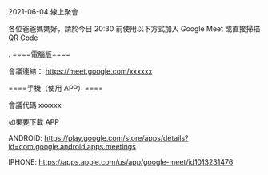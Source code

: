 2021-06-04 線上聚會

各位爸爸媽媽好，請於今日 20:30 前使用以下方式加入 Google Meet 或直接掃描 QR Code

.
====電腦版====

會議連結：
https://meet.google.com/xxxxxx

====手機（使用 APP）====

會議代碼 xxxxxx

如果要下載 APP

ANDROID:
https://play.google.com/store/apps/details?id=com.google.android.apps.meetings

IPHONE:
https://apps.apple.com/us/app/google-meet/id1013231476